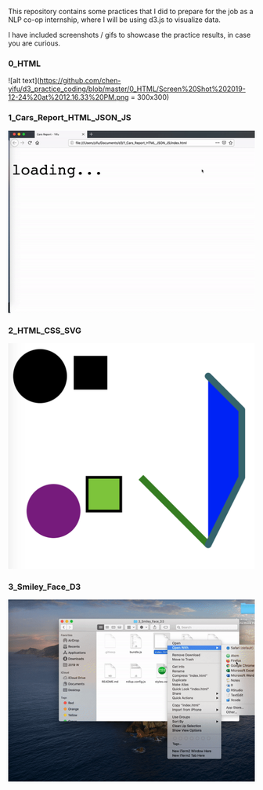 This repository contains some practices that I did to prepare for the job as a NLP co-op internship, where I will be using d3.js to visualize data.

I have included screenshots / gifs to showcase the practice results, in case you are curious.


### 0_HTML

![alt text](https://github.com/chen-yifu/d3_practice_coding/blob/master/0_HTML/Screen%20Shot%202019-12-24%20at%2012.16.33%20PM.png = 300x300)


### 1_Cars_Report_HTML_JSON_JS

![alt text](https://github.com/chen-yifu/d3_practice_coding/blob/master/1_Cars_Report_HTML_JSON_JS/ezgif-3-a0b81a3ae878.gif)

### 2_HTML_CSS_SVG

![alt text](https://github.com/chen-yifu/d3_practice_coding/blob/master/2_HTML_CSS_SVG/Screen%20Shot%202019-12-24%20at%2012.47.12%20PM.png)

### 3_Smiley_Face_D3

![alt text](https://github.com/chen-yifu/d3_practice_coding/blob/master/3_Smiley_Face_D3/ezgif-3-57b2220e6a81.gif)
